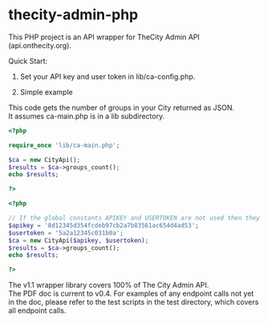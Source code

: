 thecity-admin-php
=================

This PHP project is an API wrapper for TheCity Admin API (api.onthecity.org).

Quick Start:

1. Set your API key and user token in lib/ca-config.php.

2. Simple example

This code gets the number of groups in your City returned as JSON.  
It assumes ca-main.php is in a lib subdirectory.

```php
<?php

require_once 'lib/ca-main.php';

$ca = new CityApi();
$results = $ca->groups_count();
echo $results;

?>
```


```php
<?php

// If the global constants APIKEY and USERTOKEN are not used then they can be set via the constructor.
$apikey = '8d12345d354fcdeb97cb2a7b83561ac654d4ad53';
$usertoken = '5a2a12345c031b0a';
$ca = new CityApi($apikey, $usertoken);
$results = $ca->groups_count();
echo $results;

?>
```

The v1.1 wrapper library covers 100% of The City Admin API.  
The PDF doc is current to v0.4.  For examples of any endpoint calls not yet in the doc,
please refer to the test scripts in the test directory, which covers all endpoint calls. 